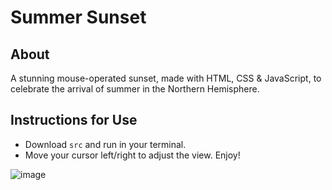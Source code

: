 # Summer Sunset

## About

A stunning mouse-operated sunset, made with HTML, CSS & JavaScript, to celebrate the arrival of summer in the Northern Hemisphere.

## Instructions for Use

- Download `src` and run in your terminal.
- Move your cursor left/right to adjust the view. Enjoy!

![image](https://github.com/user-attachments/assets/c6d95eb1-8f79-4c75-8dfa-083971068416)
